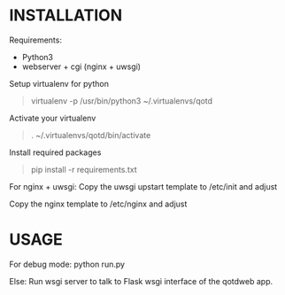 INSTALLATION
============
Requirements:
* Python3
* webserver + cgi (nginx + uwsgi)

Setup virtualenv for python
> virtualenv -p /usr/bin/python3 ~/.virtualenvs/qotd

Activate your virtualenv
> . ~/.virtualenvs/qotd/bin/activate

Install required packages
> pip install -r requirements.txt

For nginx + uwsgi:
Copy the uwsgi upstart template to /etc/init and adjust

Copy the nginx template to /etc/nginx and adjust


USAGE
=====
For debug mode: 
python run.py

Else:
Run wsgi server to talk to Flask wsgi interface of the qotdweb app.


